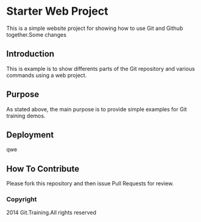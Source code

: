# Starter Web Project

This is a simple website project for showing how to use Git and Github together.Some changes
## Introduction

This is example is to show differents parts of the Git repository and various commands using a web project.

## Purpose

As stated above, the main purpose is to provide simple examples for Git training demos.

## Deployment

qwe

## How To Contribute

Please fork this repository and then issue Pull Requests for review.

### Copyright

2014 Git.Training.All rights reserved
